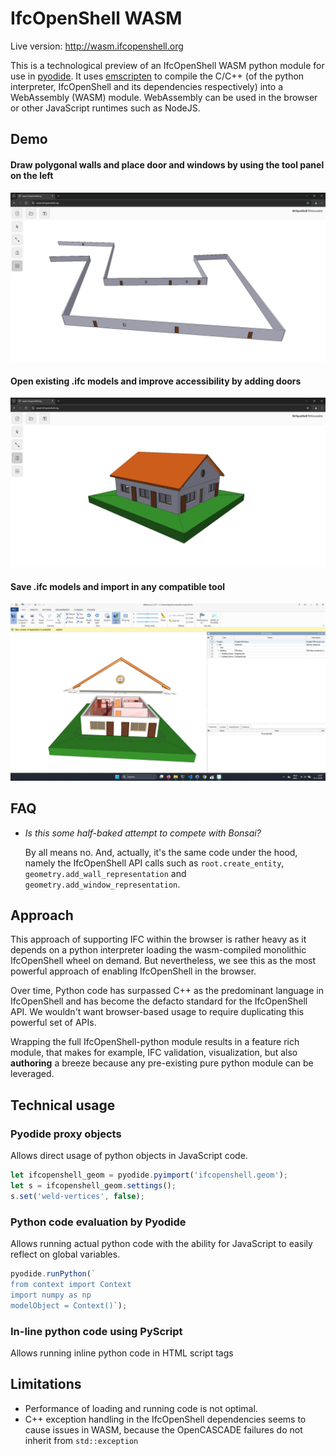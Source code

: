 # IfcOpenShell WASM

Live version: http://wasm.ifcopenshell.org

This is a technological preview of an IfcOpenShell WASM python module for use in [pyodide](https://pyodide.org/en/stable/). It uses [emscripten](https://emscripten.org/) to compile the C/C++ (of the python interpreter, IfcOpenShell and its dependencies respectively) into a WebAssembly (WASM) module. WebAssembly can be used in the browser or other JavaScript runtimes such as NodeJS.

## Demo

#### Draw polygonal walls and place door and windows by using the tool panel on the left

![](polygonal_walls.png)

#### Open existing .ifc models and improve accessibility by adding doors

![](fzk_improved_accessibility.png)

#### Save .ifc models and import in any compatible tool

![](fzk_improved_accessibility_bimvision.png)

## FAQ

- *Is this some half-baked attempt to compete with Bonsai?*

  By all means no. And, actually, it's the same code under the hood, namely the IfcOpenShell API calls such as `root.create_entity`, `geometry.add_wall_representation` and `geometry.add_window_representation`.

## Approach

This approach of supporting IFC within the browser is rather heavy as it depends on a python interpreter loading the wasm-compiled monolithic IfcOpenShell wheel on demand. But nevertheless, we see this as the most powerful approach of enabling IfcOpenShell in the browser.

Over time, Python code has surpassed C++ as the predominant language in IfcOpenShell and has become the defacto standard for the IfcOpenShell API. We wouldn't want browser-based usage to require duplicating this powerful set of APIs.

Wrapping the full IfcOpenShell-python module results in a feature rich module, that makes for example, IFC validation, visualization, but also **authoring** a breeze because any pre-existing pure python module can be leveraged.

## Technical usage

### Pyodide proxy objects

Allows direct usage of python objects in JavaScript code.

```js
let ifcopenshell_geom = pyodide.pyimport('ifcopenshell.geom');
let s = ifcopenshell_geom.settings();
s.set('weld-vertices', false);
```

### Python code evaluation by Pyodide

Allows running actual python code with the ability for JavaScript to easily reflect on global variables.

```js
pyodide.runPython(`
from context import Context
import numpy as np
modelObject = Context()`);
```

### In-line python code using PyScript

Allows running inline python code in HTML script tags

## Limitations

- Performance of loading and running code is not optimal.
- C++ exception handling in the IfcOpenShell dependencies seems to cause issues in WASM, because the OpenCASCADE failures do not inherit from `std::exception`
